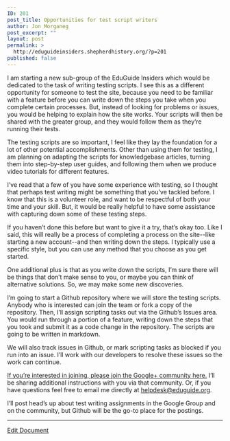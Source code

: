 ```yaml
---
ID: 201
post_title: Opportunities for test script writers
author: Jon Morganeg
post_excerpt: ""
layout: post
permalink: >
  http://eduguideinsiders.shepherdhistory.org/?p=201
published: false
---
```

<p>I am starting a new sub-group of the EduGuide Insiders which would be dedicated to the task of writing testing scripts. I see this as a different opportunity for someone to test the site, because you need to be familiar with a feature before you can write down the steps you take when you complete certain processes. But, instead of looking for problems or issues, you would be helping to explain how the site works. Your scripts will then be shared with the greater group, and they would follow them as they’re running their tests.</p>
<p>The testing scripts are so important, I feel like they lay the foundation for a lot of other potential accomplishments. Other than using them for testing, I am planning on adapting the scripts for knowledgebase articles, turning them into step-by-step user guides, and following them when we produce video tutorials for different features.</p>
<p>I’ve read that a few of you have some experience with testing, so I thought that perhaps test writing might be something that you’ve tackled before. I know that this is a volunteer role, and want to be respectful of both your time and your skill. But, it would be really helpful to have some assistance with capturing down some of these testing steps.</p>
<p>If you haven’t done this before but want to give it a try, that’s okay too. Like I said, this will really be a process of completing a process on the site--like starting a new account--and then writing down the steps. I typically use a specific style, but you can use any method that you choose as you get started.</p>
<p>One additional plus is that as you write down the scripts, I’m sure there will be things that don’t make sense to you, or maybe you can think of alternative solutions. So, we may make some new discoveries.</p>
<p>I’m going to start a Github repository where we will store the testing scripts. Anybody who is interested can join the team or fork a copy of the repository. Then, I’ll assign scripting tasks out via the Github’s Issues area. You would run through a portion of a feature, writing down the steps that you took and submit it as a code change in the repository. The scripts are going to be written in markdown.</p>
<p></p>
<p>We will also track issues in Github, or mark scripting tasks as blocked if you run into an issue. I’ll work with our developers to resolve these issues so the work can continue.</p>
<p></p>
<p><a href="https://plus.google.com/b/102906894756847084014/communities/102478425677172456396">If you’re interested in joining, please join the Google+ community here.</a> I’ll be sharing additional instructions with you via that community. Or, if you have questions feel free to email me directly at <a href="mailto:helpdesk@eduguide.org">helpdesk@eduguide.org</a>.</p>
<p></p>
<p>I’ll post head’s up about test writing assignments in the Google Group and on the community, but Github will be the go-to place for the postings.</p>
<p></p>
<p><hr></p>
<p><a href="https://docs.google.com/document/d/1clDq5gTqaJq7sBM4tDDQv4NtJc3_8RBqoo9bZ-kR1EY/edit?usp=sharing">Edit Document</a></p>